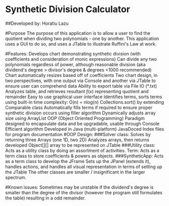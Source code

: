 # Synthetic Division Calculator
##Developed by: Horatiu Lazu

#Purpose
The purpose of this application is to allow a user to find the quotient when dividing two polynomials - one by another. This application uses a GUI to do so, and uses a JTable to illustrate Ruffini's Law at work.


#Features:
Develops chart demonstrating synthetic division (with coefficients and consideration of monic expressions)
Can divide any two polynomials regardless of power, although reasonable division (aka dividend's degree > divisor's degree & degrees <1000 recommended)
Chart automatically resizes based off of coefficients
Two chart design, in two perspectives, with one output via Console and another via JTable to ensure user can comprehend data
Ability to export table via File IO (*.txt)
Analyzes table, and retrieves resultant ƒ(x) representing quotient and remainder
Easy to use graphical user interface
Identifies terms, sorts terms using built-in time complexity: O(n) = nlog(n) Collections.sort() by extending Comparable<T> class
Automatically fills terms if required to ensure proper synthetic division occurs using filler algorithm
Dynamically adjusts array size using ArrayList<Term>
OOP (Object Oriented Programming) Paradigm designed to encapsulate data and be upgradable, usable through Console
Efficient algorithm
Developed in Java (multi-platform)
JavaDoced Index files for program documentation
#OOP Design:
###Solver class:
Solves by returning three Arrays (one 1D, two 2D)
Analyzes arrays, then returns developed Object[][] array to be represented on JTable
###Utility class:
Acts as a utility class by doing an assortment of activities.
Term:
Acts as a term class to store coefficients & powers as objects.
###SyntheticApp:
Acts as a term class to develop the JFrame
Sets up the JPanel (extends it), handles actions, and handles all visual representation in terms of setting up the JTable
The other classes are smaller / insignificant in the larger spectrum. 

#Known issues:
Sometimes may be unstable if the dividend's degree is smaller than the degree of the divisor (however the program still formulates the table) resulting in a odd remainder. 